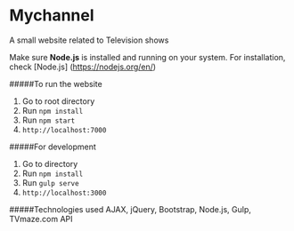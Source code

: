 # Mychannel
A small website related to Television shows



Make sure **Node.js** is installed and running on your system. For installation, check [Node.js] (https://nodejs.org/en/)


#####To run the website
1. Go to root directory
2. Run ```npm install```
3. Run ```npm start```
4. ```http://localhost:7000```


#####For development 
1. Go to directory
2. Run ```npm install```
3. Run ```gulp serve```
4. ```http://localhost:3000```



#####Technologies used
AJAX, jQuery, Bootstrap,
Node.js, Gulp,
TVmaze.com API




